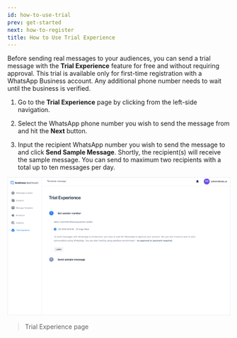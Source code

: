 ```yaml
---
id: how-to-use-trial
prev: get-started
next: how-to-register
title: How to Use Trial Experience
---
```


Before sending real messages to your audiences, you can send a trial message with the **Trial Experience** feature for free and without requiring approval. This trial is available only for first-time registration with a WhatsApp Business account. Any additional phone number needs to wait until the business is verified.

1. Go to the **Trial Experience** page by clicking from the left-side navigation.

2. Select the WhatsApp phone number you wish to send the message from and hit the **Next** button.

3. Input the recipient WhatsApp number you wish to send the message to and click **Send Sample Message**. Shortly, the recipient(s) will receive the sample message. You can send to maximum two recipients with a total up to ten messages per day.

![Trial](./images/image-trial.png)

> Trial Experience page
